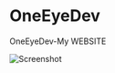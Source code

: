 # OneEyeDev
OneEyeDev-My WEBSITE


![Screenshot](https://user-images.githubusercontent.com/93940739/212028299-4d70e72c-5862-458d-b699-061c716ce3e5.png)
